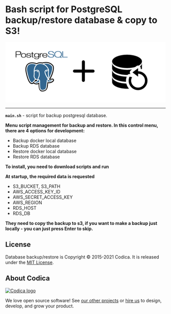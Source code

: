# Bash script for PostgreSQL backup/restore database & copy to S3!

![](pgsql-backup.png)

---

 **`main.sh`** - script for backup postgresql database. 
 
 **Menu script management for backup and restore. In this control menu, there are 4 options for development:**
* Backup docker local database
* Backup RDS database
* Restore docker local database
* Restore RDS database

 **To install, you need to download scripts and run**

 **At startup, the required data is requested**
  * S3_BUCKET, S3_PATH
  * AWS_ACCESS_KEY_ID
  * AWS_SECRET_ACCESS_KEY
  * AWS_REGION
  * RDS_HOST
  * RDS_DB 
  
 **They need to copy the backup to s3, if you want to make a backup just locally - you can just press Enter to skip.**
## License
Database backup/restore is Copyright © 2015-2021 Codica. It is released under the [MIT License](https://opensource.org/licenses/MIT).

## About Codica

[![Codica logo](https://www.codica.com/assets/images/logo/logo.svg)](https://www.codica.com)

We love open source software! See [our other projects](https://github.com/codica2) or [hire us](https://www.codica.com/) to design, develop, and grow your product.
